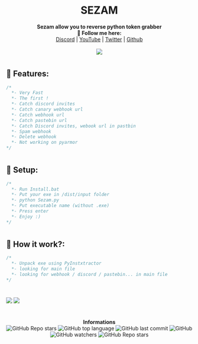 <h1 align="center">SEZAM</h1>

<p align="center">
  <b>Sezam allow you to reverse python token grabber<br>🖤 Follow me here:</b><br>
  <a href="https://dsc.gg/rca">Discord</a> |
  <a href="https://www.youtube.com/channel/UC09GPm24_rdeOXa5KOmhDnw">YouTube</a> |
  <a href="https://twitter.com/its_vichy">Twitter</a> |
  <a href="https://github.com/Its-Vichy">Github</a>
  <br><br>
  <img src="https://steamuserimages-a.akamaihd.net/ugc/939465072079337699/A44A2D24BB987267F26C56440F51A0B468481222/">
</p>

#

## 🐺 Features:
```cs
/*
  *- Very Fast
  *- The first !
  *- Catch discord invites
  *- Catch canary webhook url
  *- Catch webhook url
  *- Catch pastebin url
  *- Catch Discord invites, webook url in pastbin
  *- Spam webhook
  *- Delete webhook
  *- Not working on pyarmor
*/
```

#

## 🐺 Setup:
```cs
/*
  *- Run Install.bat
  *- Put your exe in /dist/input folder
  *- python Sezam.py
  *- Put executable name (without .exe)
  *- Press enter
  *- Enjoy :)
*/
```

#

## 🐺 How it work?:
```cs
/*
  *- Unpack exe using PyInstxtractor
  *- looking for main file
  *- looking for webhook / discord / pastebin... in main file
*/
```

#

<img src="https://media.discordapp.net/attachments/843545198335229972/843690393182011412/unknown.png">
<img src="https://media.discordapp.net/attachments/850461540377034822/851890384107470858/unknown.png">

#

<p align="center"> 
    <b>Informations</b><br>
    <img alt="GitHub Repo stars" src="https://img.shields.io/github/stars/Its-Vichy/Sezam?style=social">
    <img alt="GitHub top language" src="https://img.shields.io/github/languages/top/Its-Vichy/Sezam">
    <img alt="GitHub last commit" src="https://img.shields.io/github/last-commit/Its-Vichy/Sezam">
    <img alt="GitHub" src="https://img.shields.io/github/license/Its-Vichy/Sezam">
    <img alt="GitHub watchers" src="https://img.shields.io/github/watchers/Its-Vichy/Sezam?style=social">
    <img alt="GitHub Repo stars" src="https://img.shields.io/github/stars/Its-Vichy/Sezam?style=social">
</p>
